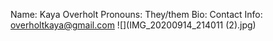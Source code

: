 Name: Kaya Overholt
Pronouns: They/them
Bio: 
Contact Info: overholtkaya@gmail.com
![](IMG_20200914_214011 (2).jpg)
